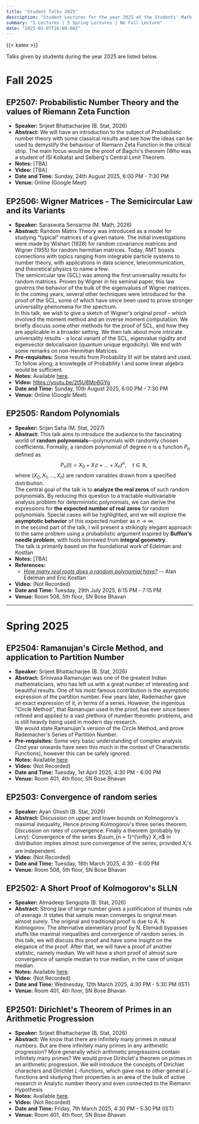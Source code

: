 ```yaml
---
title: "Student Talks 2025"
description: "Student Lectures for the year 2025 at the Students' Math Club at Indian Statistical Institute, Kolkata."
summary: "5 Lectures | 5 Spring Lectures | No Fall Lecture"
date: "2025-03-07T16:00:00Z"
---
```


{{< katex >}}

Talks given by students during the year 2025 are listed below.

# Fall 2025

## EP2507: Probabilistic Number Theory and the values of Riemann Zeta Function
- **Speaker:** Srijeet Bhattacharjee (B. Stat, 2026)
- **Abstract:** We will have an introduction to the subject of Probabilistic number theory with some classical results and see how the ideas can be used to demystify the behaviour of Riemann Zeta Function in the critical strip. The main focus would be the proof of Bagchi's theorem (Who was a student of ISI Kolkata) and Selberg's Central Limit Theorem.
- **Notes:** [TBA]
- **Video:** [TBA]
- **Date and Time:** Sunday, 24th August 2025, 6:00 PM - 7:30 PM
- **Venue:** Online (Google Meet)

## EP2506: Wigner Matrices - The Semicircular Law and its Variants

- **Speaker:** Saraswata Sensarma (M. Math, 2026)
- **Abstract:** Random Matrix Theory was introduced as a model for studying "typical" matrices of a given nature. The initial investigations were made by Wishart (1928) for random covariance matrices and Wigner (1955) for random hermitian matrices. Today, RMT boasts connections with topics ranging from integrable particle systems to number theory, with applications in data science, telecommunication, and theoretical physics to name a few.  
  The semicircular law (SCL) was among the first universality results for random matrices. Proven by Wigner in his seminal paper, this law governs the behavior of the bulk of the eigenvalues of Wigner matrices. In the coming years, several other techniques were introduced for the proof of the SCL, some of which have since been used to prove stronger universality phenomena for the spectrum.  
  In this talk, we wish to give a sketch of Wigner's original proof - which involved the moment method and an inverse moment computation. We briefly discuss some other methods for the proof of SCL, and how they are applicable in a broader setting. We then talk about more intricate universality results - a local variant of the SCL, eigenvalue rigidity and eigenvector delocalisaion (quantum unique ergodicity). We end with some remarks on non-Hermitian Matrices.
- **Pre-requisites:** Some results from Probability III will be stated and used. To follow along, a knowlegde of Probability I and some linear algebra would be sufficient.
- **Notes:** Available [here](https://drive.google.com/file/d/1tbR-rXnhMcdiW9WhB1QGnn-cQXLamFy1/view).
- **Video:** https://youtu.be/2t5U8Mo6GYg
- **Date and Time:** Sunday, 10th August 2025, 6:00 PM - 7:30 PM
- **Venue:** Online (Google Meet)

## EP2505: Random Polynomials

- **Speaker:** Srijan Saha (M. Stat, 2027)
- **Abstract:** This talk aims to introduce the audience to the fascinating world of **random polynomials**—polynomials with randomly chosen coefficients. Formally, a random polynomial of degree $n$ is a function $P_n$ defined as $$ P_n(t) = X_0 + X_1 t + \ldots + X_n t^n,\quad t\in\mathbb{R}, $$ where $(X_0, X_1, \ldots, X_n)$ are random variables drawn from a specified distribution.  
  The central goal of the talk is to **analyze the real zeros** of such random polynomials. By reducing this question to a tractable multivariable analysis problem for deterministic polynomials, we can derive the expressions for **the expected number of real zeros** for random polynomials. Special cases will be highlighted, and we will explore the **asymptotic behavior** of this expected number as $n \to \infty$.  
  In the second part of the talk, I will present a strikingly elegant approach to the same problem using a probabilistic argument inspired by **Buffon's needle problem**, with tools borrowed from **integral geometry**.  
  The talk is primarily based on the foundational work of Edelman and Kostlan
- **Notes:** [TBA]
- **References:**  
  - [_How many real roots does a random polynomial have?_](https://arxiv.org/abs/math/9501224) -- Alan Edelman and Eric Kostlan
- **Video:** (Not Recorded)
- **Date and Time:** Tuesday, 29th July 2025, 6:15 PM - 7:15 PM
- **Venue:** Room 508, 5th floor, SN Bose Bhavan

---

# Spring 2025

## EP2504: Ramanujan's Circle Method, and application to Partition Number

- **Speaker:** Srijeet Bhattacharjee (B. Stat, 2026)
- **Abstract:** Srinivasa Ramanujan was one of the greatest Indian mathematicians, who has left us with a great number of interesting and beautiful results. One of his most famous contribution is the asymptotic expression of the partition number. Few years later, Rademacher gave an exact expression of it, in terms of a series. However, the ingenious "Circle Method", that Ramanujan used in the proof, has ever since been refined and applied to a vast plethora of number theoretic problems, and is still heavily being used in modern day research.  
  We would state Ramanujan's version of the Circle Method, and prove Rademacher's Series of Partition Number.
- **Pre-requisites:** Some very basic understanding of complex analysis (2nd year onwards have seen this much in the context of Characteristic Functions), however this can be safely ignored.
- **Notes:** Available [here](https://drive.google.com/file/d/12tOI6-j3pm-v3SC7hAXLW560QAsN-hkq/view).
- **Video:** (Not Recorded)
- **Date and Time:** Tuesday, 1st April 2025, 4:30 PM - 6:00 PM
- **Venue:** Room 401, 4th floor, SN Bose Bhavan

## EP2503: Convergence of random series

- **Speaker:** Ayan Ghosh (B. Stat, 2026)
- **Abstract:** Discussion on upper and lower bounds on Kolmogorov's maximal inequality, Hence proving Kolmogorov's three series theorem. Discussion on rates of convergence. Finally a theorem (probably by Levy): Convergence of the series $\sum_{n = 1}^{\infty} X_n$ in distribution implies almost sure convergence of the series, provided $X_i$'s are independent.
- **Video:** (Not Recorded)
- **Date and Time:** Tuesday, 18th March 2025, 4:30 - 6:00 PM
- **Venue:** Room 508, 5th floor, SN Bose Bhavan

## EP2502: A Short Proof of Kolmogorov's SLLN

- **Speaker:** Atmadeep Sengupta (B. Stat, 2026)
- **Abstract:** Strong law of large number gives a justification of thumbs rule of average. It states that sample mean converges to original mean almost surely. The original and traditional proof is due to A. N. Kolmogorov. The alternative elementary proof by N. Etemadi bypasses stuffs like maximal inequalities and convergence of random series. In this talk, we will discuss this proof and have some insight on the elegance of the proof. After that, we will have a proof of another statistic, namely median. We will have a short proof of almost sure convergence of sample median to true median, in the case of unique median.
- **Notes:** Available [here](https://drive.google.com/file/d/131A3JMnKyWmr53QLNZHjJ_Hw-Gqf4MRF/view).
- **Video:** (Not Recorded)
- **Date and Time:** Wednesday, 12th March 2025, 4:30 PM - 5:30 PM (IST)
- **Venue:** Room 401, 4th floor, SN Bose Bhavan

## EP2501: Dirichlet's Theorem of Primes in an Arithmetic Progression

- **Speaker:** Srijeet Bhattacharjee (B. Stat, 2026)
- **Abstract:** We know that there are infinitely many primes in natural numbers. But are there infinitely many primes in any arithmetic progression? More generally which arithmetic progressions contain infinitely many primes? We would prove Dirihclet's theorem on primes in an arithmetic progression. We will introduce the concepts of Dirichlet characters and Dirichlet $L$-functions, which gave rise to other general $L$-functions and studying their properties is an area of the bulk of active research in Analytic number theory and even connected to the Riemann Hypothesis
- **Notes:** Available [here](https://drive.google.com/file/d/138EbydFTPYwME8-W7yw8hY_Zp_H9sSsn/view).
- **Video:** (Not Recorded)
- **Date and Time:** Friday, 7th March 2025, 4:30 PM - 5:30 PM (IST)
- **Venue:** Room 401, 4th floor, SN Bose Bhavan
